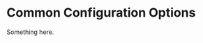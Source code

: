 [title]: # (Common Configuration Options)
[tags]: # (XXX)
[priority]: # (4784)
# Common Configuration Options
Something here.
